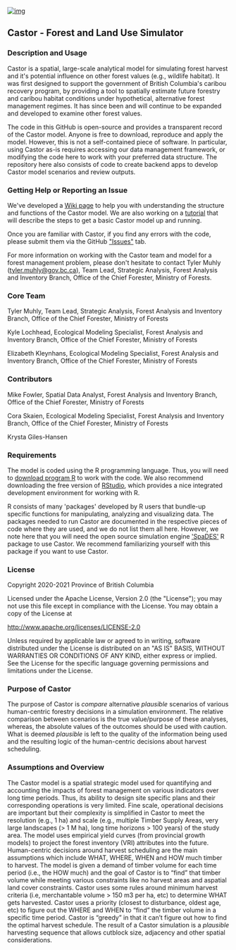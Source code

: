 [![img](https://img.shields.io/badge/Lifecycle-Experimental-339999)](https://github.com/bcgov/repomountie/blob/master/doc/lifecycle-badges.md)
## Castor - Forest and Land Use Simulator
### Description and Usage
Castor is a spatial, large-scale analytical model for simulating forest harvest and it's potential influence on other forest values (e.g., wildlife habitat). It was first designed to support the government of British Columbia's caribou recovery program, by providing a tool to spatially estimate future forestry and caribou habitat conditions under hypothetical, alternative forest management regimes. It has since been and will continue to be expanded and developed to examine other forest values. 

The code in this GitHub is open-source and provides a transparent record of the Castor model. Anyone is free to download, reproduce and apply the model. However, this is not a self-contained piece of software. In particular, using Castor as-is requires accessing our data management framework, or modifying the code here to work with your preferred data structure. The repository here also consists of code to create backend apps to develop Castor model scenarios and review outputs. 


### Getting Help or Reporting an Issue
We've developed a [Wiki page](https://github.com/bcgov/castor/wiki) to help you with understanding the structure and functions of the Castor model. We are also working on a [tutorial](https://github.com/bcgov/castor/blob/master/documentation/castor_quick_start_tutorial.md?plain=1) that will describe the steps to get a basic Castor model up and running. 

Once you are familiar with Castor, if you find any errors with the code, please submit them via the GitHub  ["Issues"](https://github.com/bcgov/castor/issues) tab.

For more information on working with the Castor team and model for a forest management problem, please don't hesitate to contact Tyler Muhly (tyler.muhly@gov.bc.ca), Team Lead, Strategic Analysis, Forest Analysis and Inventory Branch, Office of the Chief Forester, Ministry of Forests.  

### Core Team
Tyler Muhly, Team Lead, Strategic Analysis, Forest Analysis and Inventory Branch, Office of the Chief Forester, Ministry of Forests

Kyle Lochhead, Ecological Modeling Specialist, Forest Analysis and Inventory Branch, Office of the Chief Forester, Ministry of Forests

Elizabeth Kleynhans, Ecological Modeling Specialist, Forest Analysis and Inventory Branch, Office of the Chief Forester, Ministry of Forests

### Contributors
Mike Fowler, Spatial Data Analyst, Forest Analysis and Inventory Branch, Office of the Chief Forester, Ministry of Forests

Cora Skaien, Ecological Modeling Specialist, Forest Analysis and Inventory Branch, Office of the Chief Forester, Ministry of Forests

Krysta Giles-Hansen

### Requirements
The model is coded using the R programming language. Thus, you will need to [download program R](https://cran.r-project.org/bin/windows/base/) to work with the code. We also recommend downloading the free version of [RStudio](https://rstudio.com/products/rstudio/download/), which provides a nice integrated development environment for working with R. 

R consists of many 'packages' developed by R users that bundle-up specific functions for manipulating, analyzing and visualizing data. The packages needed to run Castor are documented in the respective pieces of code where they are used, and we do not list them all here. However, we note here that you will need the open source simulation engine ['SpaDES'](https://spades.predictiveecology.org/) R package to use Castor. We recommend familiarizing yourself with this package if you want to use Castor.

### License
Copyright 2020-2021 Province of British Columbia

Licensed under the Apache License, Version 2.0 (the "License");
you may not use this file except in compliance with the License.
You may obtain a copy of the License at 

   http://www.apache.org/licenses/LICENSE-2.0

Unless required by applicable law or agreed to in writing, software
distributed under the License is distributed on an "AS IS" BASIS,
WITHOUT WARRANTIES OR CONDITIONS OF ANY KIND, either express or implied.
See the License for the specific language governing permissions and
limitations under the License.

### Purpose of Castor
The purpose of Castor is *compare* alternative *plausible* scenarios of various human-centric forestry decisions in a simulation environment. The relative comparison between scenarios is the true value/purpose of these analyses, whereas, the absolute values of the outcomes should be used with caution. What is deemed *plausible* is left to the quality of the information being used and the resulting logic of the human-centric decisions about harvest scheduling.  

###	Assumptions and Overview
The Castor model is a spatial strategic model used for quantifying and accounting the impacts of forest management on various indicators over long time periods. Thus, its ability to design site specific plans and their corresponding operations is very limited. Fine scale, operational decisions are important but their complexity is simplified in Castor to meet the resolution (e.g., 1 ha)  and scale (e.g., multiple Timber Supply Areas, very large landscapes (> 1 M ha), long time horizons > 100 years) of the study area. The model uses empirical yield curves (from provincial growth models) to project the forest inventory (VRI) attributes into the future. Human-centric decisions around harvest scheduling are the main assumptions which include WHAT, WHERE, WHEN and HOW much timber to harvest. The model is given a demand of timber volume for each time period (i.e., the HOW much) and the goal of Castor is to “find” that timber volume while meeting various constraints like no harvest areas and aspatial land cover constraints. Castor uses some rules around minimum harvest criteria (i.e, merchantable volume > 150 m3 per ha, etc) to determine WHAT gets harvested. Castor uses a priority (closest to disturbance, oldest age, etc) to figure out the WHERE and WHEN to “find” the timber volume in a specific time period. Castor is “greedy” in that it can’t figure out how to find the optimal harvest schedule. The result of a Castor simulation is a *plausible* harvesting sequence that allows cutblock size, adjacency and other spatial considerations.


